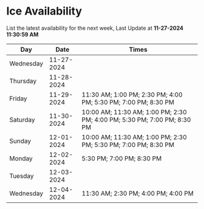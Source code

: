 # Ice Availability

List the latest availability for the next week, Last Update at **11-27-2024 11:30:59 AM**

| Day         | Date        | Times       |
| ----------- | ----------- | ----------- |
|Wednesday|11-27-2024||
|Thursday|11-28-2024||
|Friday|11-29-2024|11:30 AM; 1:00 PM; 2:30 PM; 4:00 PM; 5:30 PM; 7:00 PM; 8:30 PM|
|Saturday|11-30-2024|10:00 AM; 11:30 AM; 1:00 PM; 2:30 PM; 4:00 PM; 5:30 PM; 7:00 PM; 8:30 PM|
|Sunday|12-01-2024|10:00 AM; 11:30 AM; 1:00 PM; 2:30 PM; 5:30 PM; 7:00 PM; 8:30 PM|
|Monday|12-02-2024|5:30 PM; 7:00 PM; 8:30 PM|
|Tuesday|12-03-2024||
|Wednesday|12-04-2024|11:30 AM; 2:30 PM; 4:00 PM; 4:00 PM|
